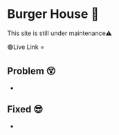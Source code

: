 
# Burger House 🍔

This site is still under maintenance⚠️

🟢Live Link = 
## Problem 😵

* 


## Fixed 😎

*
